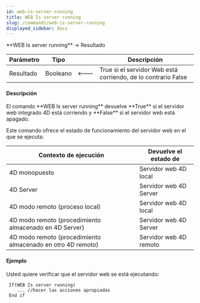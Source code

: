 ```yaml
---
id: web-is-server-running
title: WEB Is server running
slug: /commands/web-is-server-running
displayed_sidebar: docs
---
```


<!--REF #_command_.WEB Is server running.Syntax-->**WEB Is server running** -> Resultado<!-- END REF-->
<!--REF #_command_.WEB Is server running.Params-->
| Parámetro | Tipo |  | Descripción |
| --- | --- | --- | --- |
| Resultado | Booleano | &#x1F850; | True si el servidor Web está corriendo, de lo contrario False |

<!-- END REF-->

#### Descripción 

<!--REF #_command_.WEB Is server running.Summary-->El comando **WEB Is server running** devuelve **True** si el servidor web integrado 4D está corriendo y **False** si el servidor web está apagado.<!-- END REF-->

Este comando ofrece el estado de funcionamiento del servidor web en el que se ejecuta: 

| **Contexto de ejecución**                                   | **Devuelve el estado de** |
| ----------------------------------------------------------- | ------------------------- |
| 4D monopuesto                                               | Servidor web 4D local     |
| 4D Server                                                   | Servidor web 4D Server    |
| 4D modo remoto (proceso local)                              | Servidor web 4D local     |
| 4D modo remoto (procedimiento almacenado en 4D Server)      | Servidor web 4D Server    |
| 4D modo remoto (procedimiento almacenado en otro 4D remoto) | Servidor web 4D remoto    |

#### Ejemplo 

Usted quiere verificar que el servidor web se está ejecutando:

```4d
 If(WEB Is server running)
    ... //hacer las acciones apropiadas
 End if
```
